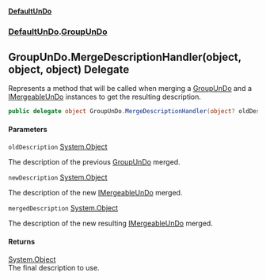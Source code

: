 #### [DefaultUnDo](../../../index.md 'index')
### [DefaultUnDo](../../../index.md#DefaultUnDo 'DefaultUnDo').[GroupUnDo](../index.md 'DefaultUnDo\.GroupUnDo')

## GroupUnDo\.MergeDescriptionHandler\(object, object, object\) Delegate

Represents a method that will be called when merging a [GroupUnDo](../index.md 'DefaultUnDo\.GroupUnDo') and a [IMergeableUnDo](../../IMergeableUnDo/index.md 'DefaultUnDo\.IMergeableUnDo') instances to get the resulting description\.

```csharp
public delegate object GroupUnDo.MergeDescriptionHandler(object? oldDescription, object? newDescription, object? mergedDescription);
```
#### Parameters

<a name='DefaultUnDo.GroupUnDo.MergeDescriptionHandler(object,object,object).oldDescription'></a>

`oldDescription` [System\.Object](https://docs.microsoft.com/en-us/dotnet/api/System.Object 'System\.Object')

The description of the previous [GroupUnDo](../index.md 'DefaultUnDo\.GroupUnDo') merged\.

<a name='DefaultUnDo.GroupUnDo.MergeDescriptionHandler(object,object,object).newDescription'></a>

`newDescription` [System\.Object](https://docs.microsoft.com/en-us/dotnet/api/System.Object 'System\.Object')

The description of the new [IMergeableUnDo](../../IMergeableUnDo/index.md 'DefaultUnDo\.IMergeableUnDo') merged\.

<a name='DefaultUnDo.GroupUnDo.MergeDescriptionHandler(object,object,object).mergedDescription'></a>

`mergedDescription` [System\.Object](https://docs.microsoft.com/en-us/dotnet/api/System.Object 'System\.Object')

The description of the new resulting [IMergeableUnDo](../../IMergeableUnDo/index.md 'DefaultUnDo\.IMergeableUnDo') merged\.

#### Returns
[System\.Object](https://docs.microsoft.com/en-us/dotnet/api/System.Object 'System\.Object')  
The final description to use\.